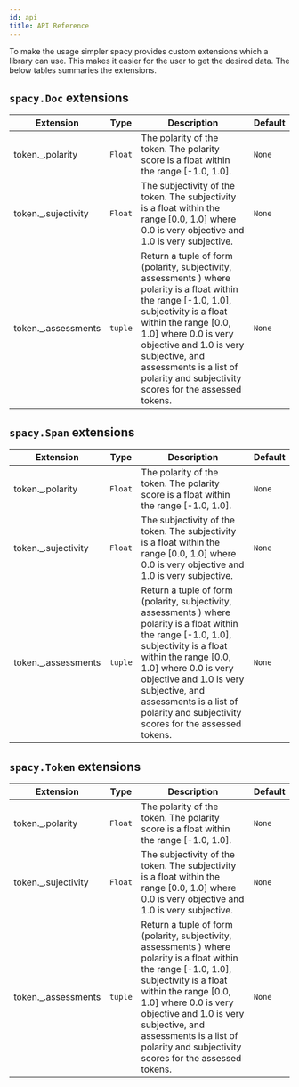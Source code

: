 ```yaml
---
id: api
title: API Reference
---
```

To make the usage simpler spacy provides custom extensions which a library can use. This makes it easier for the user to get the desired data. The below tables summaries the extensions.

## `spacy.Doc` extensions


| Extension | Type | Description | Default |
|-----------|------|-------------|---------|
| token._.polarity | `Float` | The polarity of the token. The polarity score is a float within the range [-1.0, 1.0]. | `None` |
| token._.sujectivity | `Float` | The subjectivity of the token. The subjectivity is a float within the range [0.0, 1.0] where 0.0 is very objective and 1.0 is very subjective. | `None` |
| token._.assessments | `tuple` | Return a tuple of form (polarity, subjectivity, assessments ) where polarity is a float within the range [-1.0, 1.0], subjectivity is a float within the range [0.0, 1.0] where 0.0 is very objective and 1.0 is very subjective, and assessments is a list of polarity and subjectivity scores for the assessed tokens. | `None` |


## `spacy.Span` extensions


| Extension | Type | Description | Default |
|-----------|------|-------------|---------|
| token._.polarity | `Float` | The polarity of the token. The polarity score is a float within the range [-1.0, 1.0]. | `None` |
| token._.sujectivity | `Float` | The subjectivity of the token. The subjectivity is a float within the range [0.0, 1.0] where 0.0 is very objective and 1.0 is very subjective. | `None` |
| token._.assessments | `tuple` | Return a tuple of form (polarity, subjectivity, assessments ) where polarity is a float within the range [-1.0, 1.0], subjectivity is a float within the range [0.0, 1.0] where 0.0 is very objective and 1.0 is very subjective, and assessments is a list of polarity and subjectivity scores for the assessed tokens. | `None` |



## `spacy.Token` extensions


| Extension | Type | Description | Default |
|-----------|------|-------------|---------|
| token._.polarity | `Float` | The polarity of the token. The polarity score is a float within the range [-1.0, 1.0]. | `None` |
| token._.sujectivity | `Float` | The subjectivity of the token. The subjectivity is a float within the range [0.0, 1.0] where 0.0 is very objective and 1.0 is very subjective. | `None` |
| token._.assessments | `tuple` | Return a tuple of form (polarity, subjectivity, assessments ) where polarity is a float within the range [-1.0, 1.0], subjectivity is a float within the range [0.0, 1.0] where 0.0 is very objective and 1.0 is very subjective, and assessments is a list of polarity and subjectivity scores for the assessed tokens. | `None` |

